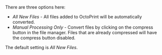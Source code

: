 There are three options here:
* *All New Files* - All files added to OctoPrint will be automatically converted.
* *Manual Processing Only* - Convert files by clicking on the compress button in the file manager.  Files that are already compressed will have the compress button disabled.

The default setting is *All New Files*.